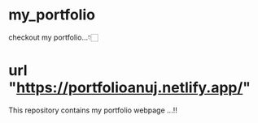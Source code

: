# my_portfolio

checkout my portfolio...👇🏻
# url "https://portfolioanuj.netlify.app/"

This repository contains my portfolio webpage ...!!
